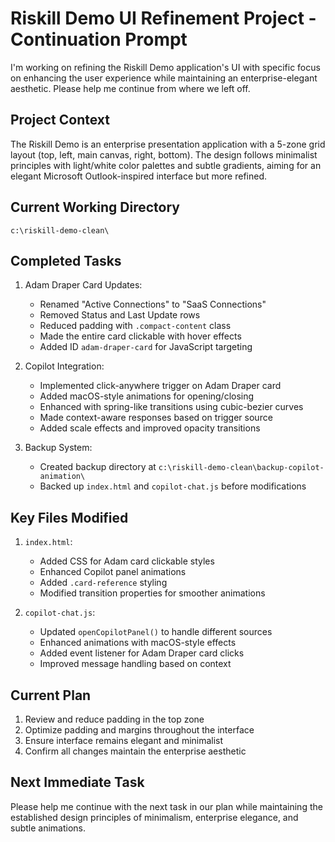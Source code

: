 # Riskill Demo UI Refinement Project - Continuation Prompt

I'm working on refining the Riskill Demo application's UI with specific focus on enhancing the user experience while maintaining an enterprise-elegant aesthetic. Please help me continue from where we left off.

## Project Context
The Riskill Demo is an enterprise presentation application with a 5-zone grid layout (top, left, main canvas, right, bottom). The design follows minimalist principles with light/white color palettes and subtle gradients, aiming for an elegant Microsoft Outlook-inspired interface but more refined.

## Current Working Directory
`c:\riskill-demo-clean\`

## Completed Tasks
1. Adam Draper Card Updates:
   - Renamed "Active Connections" to "SaaS Connections"
   - Removed Status and Last Update rows
   - Reduced padding with `.compact-content` class
   - Made the entire card clickable with hover effects
   - Added ID `adam-draper-card` for JavaScript targeting

2. Copilot Integration:
   - Implemented click-anywhere trigger on Adam Draper card
   - Added macOS-style animations for opening/closing
   - Enhanced with spring-like transitions using cubic-bezier curves
   - Made context-aware responses based on trigger source
   - Added scale effects and improved opacity transitions

3. Backup System:
   - Created backup directory at `c:\riskill-demo-clean\backup-copilot-animation\`
   - Backed up `index.html` and `copilot-chat.js` before modifications

## Key Files Modified
1. `index.html`:
   - Added CSS for Adam card clickable styles
   - Enhanced Copilot panel animations
   - Added `.card-reference` styling
   - Modified transition properties for smoother animations

2. `copilot-chat.js`:
   - Updated `openCopilotPanel()` to handle different sources
   - Enhanced animations with macOS-style effects
   - Added event listener for Adam Draper card clicks
   - Improved message handling based on context

## Current Plan
1. Review and reduce padding in the top zone
2. Optimize padding and margins throughout the interface
3. Ensure interface remains elegant and minimalist
4. Confirm all changes maintain the enterprise aesthetic

## Next Immediate Task
Please help me continue with the next task in our plan while maintaining the established design principles of minimalism, enterprise elegance, and subtle animations.